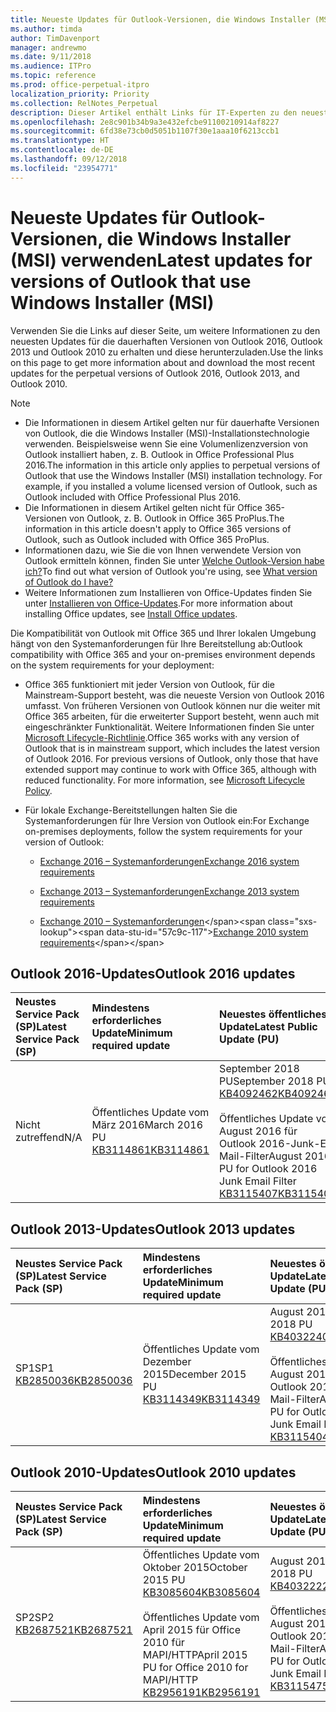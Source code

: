 ```yaml
---
title: Neueste Updates für Outlook-Versionen, die Windows Installer (MSI) verwenden
ms.author: timda
author: TimDavenport
manager: andrewmo
ms.date: 9/11/2018
ms.audience: ITPro
ms.topic: reference
ms.prod: office-perpetual-itpro
localization_priority: Priority
ms.collection: RelNotes_Perpetual
description: Dieser Artikel enthält Links für IT-Experten zu den neuesten Updateinformationen für dauerhafte Versionen von Outlook 2016, Outlook 2013 und Outlook 2010
ms.openlocfilehash: 2e8c901b34b9a3e432efcbe91100210914af8227
ms.sourcegitcommit: 6fd38e73cb0d5051b1107f30e1aaa10f6213ccb1
ms.translationtype: HT
ms.contentlocale: de-DE
ms.lasthandoff: 09/12/2018
ms.locfileid: "23954771"
---
```

# <a name="latest-updates-for-versions-of-outlook-that-use-windows-installer-msi"></a><span data-ttu-id="57c9c-103">Neueste Updates für Outlook-Versionen, die Windows Installer (MSI) verwenden</span><span class="sxs-lookup"><span data-stu-id="57c9c-103">Latest updates for versions of Outlook that use Windows Installer (MSI)</span></span>

<span data-ttu-id="57c9c-104">Verwenden Sie die Links auf dieser Seite, um weitere Informationen zu den neuesten Updates für die dauerhaften Versionen von Outlook 2016, Outlook 2013 und Outlook 2010 zu erhalten und diese herunterzuladen.</span><span class="sxs-lookup"><span data-stu-id="57c9c-104">Use the links on this page to get more information about and download the most recent updates for the perpetual versions of Outlook 2016, Outlook 2013, and Outlook 2010.</span></span>
  
> [!NOTE]
> - <span data-ttu-id="57c9c-p101">Die Informationen in diesem Artikel gelten nur für dauerhafte Versionen von Outlook, die die Windows Installer (MSI)-Installationstechnologie verwenden. Beispielsweise wenn Sie eine Volumenlizenzversion von Outlook installiert haben, z. B. Outlook in Office Professional Plus 2016.</span><span class="sxs-lookup"><span data-stu-id="57c9c-p101">The information in this article only applies to perpetual versions of Outlook that use the Windows Installer (MSI) installation technology. For example, if you installed a volume licensed version of Outlook, such as Outlook included with Office Professional Plus 2016.</span></span>
> - <span data-ttu-id="57c9c-107">Die Informationen in diesem Artikel gelten nicht für Office 365-Versionen von Outlook, z. B. Outlook in Office 365 ProPlus.</span><span class="sxs-lookup"><span data-stu-id="57c9c-107">The information in this article doesn't apply to Office 365 versions of Outlook, such as Outlook included with Office 365 ProPlus.</span></span>
> - <span data-ttu-id="57c9c-108">Informationen dazu, wie Sie die von Ihnen verwendete Version von Outlook ermitteln können, finden Sie unter [Welche Outlook-Version habe ich?](https://support.office.com/article/b3a9568c-edb5-42b9-9825-d48d82b2257c)</span><span class="sxs-lookup"><span data-stu-id="57c9c-108">To find out what version of Outlook you're using, see [What version of Outlook do I have?](https://support.office.com/article/b3a9568c-edb5-42b9-9825-d48d82b2257c)</span></span>
> - <span data-ttu-id="57c9c-109">Weitere Informationen zum Installieren von Office-Updates finden Sie unter [Installieren von Office-Updates](https://support.office.com/article/2ab296f3-7f03-43a2-8e50-46de917611c5).</span><span class="sxs-lookup"><span data-stu-id="57c9c-109">For more information about installing Office updates, see [Install Office updates](https://support.office.com/article/2ab296f3-7f03-43a2-8e50-46de917611c5).</span></span> 
  
<span data-ttu-id="57c9c-110">Die Kompatibilität von Outlook mit Office 365 und Ihrer lokalen Umgebung hängt von den Systemanforderungen für Ihre Bereitstellung ab:</span><span class="sxs-lookup"><span data-stu-id="57c9c-110">Outlook compatibility with Office 365 and your on-premises environment depends on the system requirements for your deployment:</span></span>
  
- <span data-ttu-id="57c9c-p102">Office 365 funktioniert mit jeder Version von Outlook, für die Mainstream-Support besteht, was die neueste Version von Outlook 2016 umfasst. Von früheren Versionen von Outlook können nur die weiter mit Office 365 arbeiten, für die erweiterter Support besteht, wenn auch mit eingeschränkter Funktionalität. Weitere Informationen finden Sie unter [Microsoft Lifecycle-Richtlinie](https://support.microsoft.com/lifecycle).</span><span class="sxs-lookup"><span data-stu-id="57c9c-p102">Office 365 works with any version of Outlook that is in mainstream support, which includes the latest version of Outlook 2016. For previous versions of Outlook, only those that have extended support may continue to work with Office 365, although with reduced functionality. For more information, see [Microsoft Lifecycle Policy](https://support.microsoft.com/lifecycle).</span></span>
    
- <span data-ttu-id="57c9c-114">Für lokale Exchange-Bereitstellungen halten Sie die Systemanforderungen für Ihre Version von Outlook ein:</span><span class="sxs-lookup"><span data-stu-id="57c9c-114">For Exchange on-premises deployments, follow the system requirements for your version of Outlook:</span></span>
    
  - [<span data-ttu-id="57c9c-115">Exchange 2016 – Systemanforderungen</span><span class="sxs-lookup"><span data-stu-id="57c9c-115">Exchange 2016 system requirements</span></span>](https://docs.microsoft.com/Exchange/plan-and-deploy/system-requirements)
    
  - [<span data-ttu-id="57c9c-116">Exchange 2013 – Systemanforderungen</span><span class="sxs-lookup"><span data-stu-id="57c9c-116">Exchange 2013 system requirements</span></span>](https://technet.microsoft.com/en-us/library/aa996719%28v=exchg.150%29.aspx)
    
  - <span data-ttu-id="57c9c-117">[Exchange 2010 – Systemanforderungen](https://docs.microsoft.com/previous-versions/office/exchange-server-2010/aa996719(v=exchg.141))</span><span class="sxs-lookup"><span data-stu-id="57c9c-117">[Exchange 2010 system requirements](https://docs.microsoft.com/previous-versions/office/exchange-server-2010/aa996719(v=exchg.141))</span></span>

   
## <a name="outlook-2016-updates"></a><span data-ttu-id="57c9c-118">Outlook 2016-Updates</span><span class="sxs-lookup"><span data-stu-id="57c9c-118">Outlook 2016 updates</span></span>

|<span data-ttu-id="57c9c-119">**Neustes Service Pack (SP)**</span><span class="sxs-lookup"><span data-stu-id="57c9c-119">**Latest Service Pack (SP)**</span></span>|<span data-ttu-id="57c9c-120">**Mindestens erforderliches Update**</span><span class="sxs-lookup"><span data-stu-id="57c9c-120">**Minimum required update**</span></span>|<span data-ttu-id="57c9c-121">**Neuestes öffentliches Update**</span><span class="sxs-lookup"><span data-stu-id="57c9c-121">**Latest Public Update (PU)**</span></span>|
|:-----|:-----|:-----|
|<span data-ttu-id="57c9c-122">Nicht zutreffend</span><span class="sxs-lookup"><span data-stu-id="57c9c-122">N/A</span></span>  <br/> |<span data-ttu-id="57c9c-123">Öffentliches Update vom März 2016</span><span class="sxs-lookup"><span data-stu-id="57c9c-123">March 2016 PU</span></span> <br/>[<span data-ttu-id="57c9c-124">KB3114861</span><span class="sxs-lookup"><span data-stu-id="57c9c-124">KB3114861</span></span>](https://support.microsoft.com/help/3114861) <br/> |<span data-ttu-id="57c9c-125">September 2018 PU</span><span class="sxs-lookup"><span data-stu-id="57c9c-125">September 2018 PU</span></span> <br/>[<span data-ttu-id="57c9c-126">KB4092462</span><span class="sxs-lookup"><span data-stu-id="57c9c-126">KB4092462</span></span>](https://support.microsoft.com/en-us/help/4092462) <br/><br/> <span data-ttu-id="57c9c-127">Öffentliches Update vom August 2016 für Outlook 2016-Junk-E-Mail-Filter</span><span class="sxs-lookup"><span data-stu-id="57c9c-127">August 2016 PU for Outlook 2016 Junk Email Filter</span></span>  <br/>[<span data-ttu-id="57c9c-128">KB3115407</span><span class="sxs-lookup"><span data-stu-id="57c9c-128">KB3115407</span></span>](https://support.microsoft.com/help/3115407) <br/> |
   
## <a name="outlook-2013-updates"></a><span data-ttu-id="57c9c-129">Outlook 2013-Updates</span><span class="sxs-lookup"><span data-stu-id="57c9c-129">Outlook 2013 updates</span></span>

|<span data-ttu-id="57c9c-130">**Neustes Service Pack (SP)**</span><span class="sxs-lookup"><span data-stu-id="57c9c-130">**Latest Service Pack (SP)**</span></span>|<span data-ttu-id="57c9c-131">**Mindestens erforderliches Update**</span><span class="sxs-lookup"><span data-stu-id="57c9c-131">**Minimum required update**</span></span>|<span data-ttu-id="57c9c-132">**Neuestes öffentliches Update**</span><span class="sxs-lookup"><span data-stu-id="57c9c-132">**Latest Public Update (PU)**</span></span>|
|:-----|:-----|:-----|
|<span data-ttu-id="57c9c-133">SP1</span><span class="sxs-lookup"><span data-stu-id="57c9c-133">SP1</span></span>  <br/>[<span data-ttu-id="57c9c-134">KB2850036</span><span class="sxs-lookup"><span data-stu-id="57c9c-134">KB2850036</span></span>](https://go.microsoft.com/fwlink/p/?LinkId=512538) <br/> |<span data-ttu-id="57c9c-135">Öffentliches Update vom Dezember 2015</span><span class="sxs-lookup"><span data-stu-id="57c9c-135">December 2015 PU</span></span> <br/>[<span data-ttu-id="57c9c-136">KB3114349</span><span class="sxs-lookup"><span data-stu-id="57c9c-136">KB3114349</span></span>](https://support.microsoft.com/kb/3114349) <br/> |<span data-ttu-id="57c9c-137">August 2018 PU</span><span class="sxs-lookup"><span data-stu-id="57c9c-137">August 2018 PU</span></span> <br/>[<span data-ttu-id="57c9c-138">KB4032240</span><span class="sxs-lookup"><span data-stu-id="57c9c-138">KB4032240</span></span>](https://support.microsoft.com/en-us/help/4032240) <br/><br/>  <span data-ttu-id="57c9c-139">Öffentliches Update vom August 2016 für Outlook 2013-Junk-E-Mail-Filter</span><span class="sxs-lookup"><span data-stu-id="57c9c-139">August 2016 PU for Outlook 2013 Junk Email Filter</span></span> <br/> [<span data-ttu-id="57c9c-140">KB3115404</span><span class="sxs-lookup"><span data-stu-id="57c9c-140">KB3115404</span></span>](https://support.microsoft.com/kb/3115404) <br/> |
   
## <a name="outlook-2010-updates"></a><span data-ttu-id="57c9c-141">Outlook 2010-Updates</span><span class="sxs-lookup"><span data-stu-id="57c9c-141">Outlook 2010 updates</span></span>

|<span data-ttu-id="57c9c-142">**Neustes Service Pack (SP)**</span><span class="sxs-lookup"><span data-stu-id="57c9c-142">**Latest Service Pack (SP)**</span></span>|<span data-ttu-id="57c9c-143">**Mindestens erforderliches Update**</span><span class="sxs-lookup"><span data-stu-id="57c9c-143">**Minimum required update**</span></span>|<span data-ttu-id="57c9c-144">**Neuestes öffentliches Update**</span><span class="sxs-lookup"><span data-stu-id="57c9c-144">**Latest Public Update (PU)**</span></span>|
|:-----|:-----|:-----|
|<span data-ttu-id="57c9c-145">SP2</span><span class="sxs-lookup"><span data-stu-id="57c9c-145">SP2</span></span> <br/>[<span data-ttu-id="57c9c-146">KB2687521</span><span class="sxs-lookup"><span data-stu-id="57c9c-146">KB2687521</span></span>](https://go.microsoft.com/fwlink/p/?LinkId=512542) <br/> |<span data-ttu-id="57c9c-147">Öffentliches Update vom Oktober 2015</span><span class="sxs-lookup"><span data-stu-id="57c9c-147">October 2015 PU</span></span> <br/> [<span data-ttu-id="57c9c-148">KB3085604</span><span class="sxs-lookup"><span data-stu-id="57c9c-148">KB3085604</span></span>](https://support.microsoft.com/kb/3085604) <br/><br/>  <span data-ttu-id="57c9c-149">Öffentliches Update vom April 2015 für Office 2010 für MAPI/HTTP</span><span class="sxs-lookup"><span data-stu-id="57c9c-149">April 2015 PU for Office 2010 for MAPI/HTTP</span></span> <br/> [<span data-ttu-id="57c9c-150">KB2956191</span><span class="sxs-lookup"><span data-stu-id="57c9c-150">KB2956191</span></span>](https://support.microsoft.com/en-us/help/2956191/april-14-2015-update-for-office-2010-kb2956191) <br/> |<span data-ttu-id="57c9c-151">August 2018 PU</span><span class="sxs-lookup"><span data-stu-id="57c9c-151">August 2018 PU</span></span> <br/>[<span data-ttu-id="57c9c-152">KB4032222</span><span class="sxs-lookup"><span data-stu-id="57c9c-152">KB4032222</span></span>](https://support.microsoft.com/en-us/help/4032222) <br/><br/>  <span data-ttu-id="57c9c-153">Öffentliches Update vom August 2016 für Outlook 2010-Junk-E-Mail-Filter</span><span class="sxs-lookup"><span data-stu-id="57c9c-153">August 2016 PU for Outlook 2010 Junk Email Filter</span></span> <br/> [<span data-ttu-id="57c9c-154">KB3115475</span><span class="sxs-lookup"><span data-stu-id="57c9c-154">KB3115475</span></span>](https://support.microsoft.com/kb/3115475) <br/> |
   

